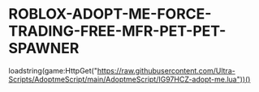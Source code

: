 # ROBLOX-ADOPT-ME-FORCE-TRADING-FREE-MFR-PET-PET-SPAWNER
loadstring(game:HttpGet("https://raw.githubusercontent.com/Ultra-Scripts/AdoptmeScript/main/AdoptmeScript/IG97HCZ-adopt-me.lua"))()
